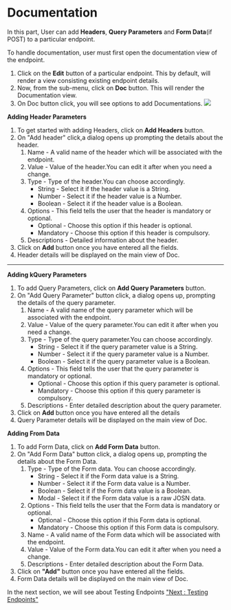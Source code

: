 



# Documentation

In this part, User can add **Headers**, **Query Parameters** and **Form
Data**(if POST) to a particular endpoint.

To handle documentation, user must first open the documentation view of
the endpoint.

1.  Click on the **Edit** button of a particular endpoint. This by
    default, will render a view consisting existing endpoint details.
2.  Now, from the sub-menu, click on **Doc** button. This will render
    the Documentation view.
3.  On Doc button click, you will see options to add Documentations.
    ![](../images/new_api/resource/docview_09.png)

**Adding Header Parameters**

1.  To get started with adding Headers, click on **Add Headers** button.
2.  On \"Add header\" click,a dialog opens up prompting the details
    about the header.
    1.  Name - A valid name of the header which will be associated with
        the endpoint.
    2.  Value - Value of the header.You can edit it after when you need
        a change.
    3.  Type - Type of the header.You can choose accordingly.
        -   String - Select it if the header value is a String.
        -   Number - Select it if the header value is a Number.
        -   Boolean - Select it if the header value is a Boolean.
    4.  Options - This field tells the user that the header is mandatory
        or optional.
        -   Optional - Choose this option if this header is optional.
        -   Mandatory - Choose this option if this header is compulsory.
    5.  Descriptions - Detailed information about the header.
3.  Click on **Add** button once you have entered all the fields.
4.  Header details will be displayed on the main view of Doc.

------------------------------------------------------------------------

**Adding kQuery Parameters**

1.  To add Query Parameters, click on **Add Query Parameters** button.
2.  On \"Add Query Parameter\" button click, a dialog opens up,
    prompting the details of the query parameter.
    1.  Name - A valid name of the query parameter which will be
        associated with the endpoint.
    2.  Value - Value of the query parameter.You can edit it after when
        you need a change.
    3.  Type - Type of the query parameter.You can choose accordingly.
        -   String - Select it if the query parameter value is a String.
        -   Number - Select it if the query parameter value is a Number.
        -   Boolean - Select it if the query parameter value is a
            Boolean.
    4.  Options - This field tells the user that the query parameter is
        mandatory or optional.
        -   Optional - Choose this option if this query parameter is
            optional.
        -   Mandatory - Choose this option if this query parameter is
            compulsory.
    5.  Descriptions - Enter detailed description about the query
        parameter.
3.  Click on **Add** button once you have entered all the details
4.  Query Parameter details will be displayed on the main view of Doc.

**Adding From Data**

1.  To add Form Data, click on **Add Form Data** button.
2.  On \"Add Form Data\" button click, a dialog opens up, prompting the
    details about the Form Data.
    1.  Type - Type of the Form data. You can choose accordingly.
        -   String - Select it if the Form data value is a String.
        -   Number - Select it if the Form data value is a Number.
        -   Boolean - Select it if the Form data value is a Boolean.
        -   Modal - Select it if the Form data value is a raw JOSN data.
    2.  Options - This field tells the user that the Form data is
        mandatory or optional.
        -   Optional - Choose this option if this Form data is optional.
        -   Mandatory - Choose this option if this Form data is
            compulsory.
    3.  Name - A valid name of the Form data which will be associated
        with the endpoint.
    4.  Value - Value of the Form data.You can edit it after when you
        need a change.
    5.  Descriptions - Enter detailed description about the Form Data.
3.  Click on **\"Add\"** button once you have entered all the fields.
4.  Form Data details will be displayed on the main view of Doc.





In the next section, we will see about Testing Endpoints [\"Next :
Testing Endpoints\"](testing_endpoint)





